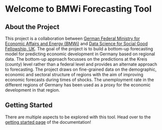 # Welcome to BMWi Forecasting Tool

## About the Project 

This project is a collaboration between [German Federal Ministry for Economic Affairs and Energy (BMWi)](https://www.bmwi.de/Navigation/EN/Home/home.html) and [Data Science for Social Good Fellowship, UK](https://warwick.ac.uk/research/data-science/warwick-data/dssgx/). The goal of the project is to build a bottom-up forecasting model for predicting economic development in Germany based on regional data. The bottom-up approach focusses on the predictions at the Kreis (county) level rather than a federal level and provides an alternate approach to forecasting. The project draws on fine-grained data on the demographic, economic and sectoral structure of regions with the aim of improving economic forecasts during times of shocks. The unemployment rate in the different regions of Germany has been used as a proxy for the economic development in that region. 

## Getting Started 

There are multiple aspects to be explored with this tool. Head over to the [getting started page](start/start.md) of the documentation! 
